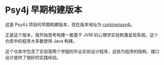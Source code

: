 # Psy4j 早期构建版本
这是 Psy4J 项目的早期构建版本，现在版本地址为 [corkine/psy4j](http://git.mazhangjing.com:3000/corkine/psy4j)。

正是这个版本，我开始思考构建一套基于 JVM 的心理学实验刺激呈现系统。这个仓库中的程序大多数使用 Java 构建。

这个仓库中包含了实验室两个学姐的毕业实验设计程序，这些为程序的结构、接口设计提供了很好的实践经验。

